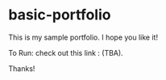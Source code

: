 # basic-portfolio
This is my sample portfolio.  I hope you like it!

To Run:
  check out this link : (TBA).
  
  Thanks!
